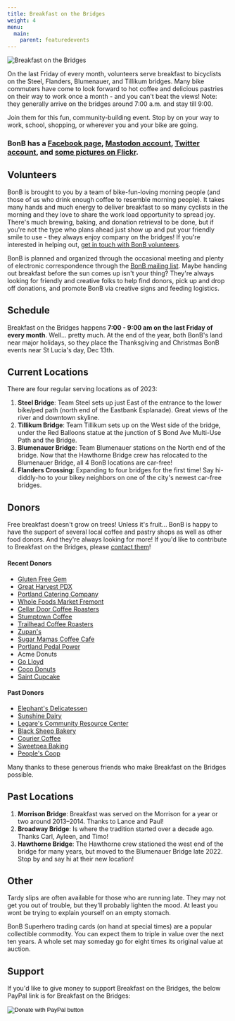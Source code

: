 ```yaml
---
title: Breakfast on the Bridges
weight: 4
menu:
  main:
    parent: featuredevents
---
```

<img src=/images/BonB_header.jpg align=center alt="Breakfast on the Bridges">

On the last Friday of every month, volunteers serve breakfast to bicyclists on the Steel, Flanders, Blumenauer, and Tillikum bridges. Many bike commuters have come to look forward to hot coffee and delicious pastries on their way to work once a month - and you can't beat the views! Note: they generally arrive on the bridges around 7:00 a.m. and stay till 9:00. 

Join them for this fun, community-building event. Stop by on your way to work, school, shopping, or wherever you and your bike are going.

### BonB has a [Facebook page](https://www.facebook.com/bonbpdx/), [Mastodon account](https://social.ridetrans.it/@bonbpdx), [Twitter account](https://twitter.com/bonbpdx), and [some pictures on Flickr](http://flickr.com/photos/tags/bonb/).

## Volunteers

BonB is brought to you by a team of bike-fun-loving morning people (and those of us who drink enough coffee to resemble morning people). It takes many hands and much energy to deliver breakfast to so many cyclists in the morning and they love to share the work load opportunity to spread joy. There's much brewing, baking, and donation retrieval to be done, but if you're not the type who plans ahead just show up and put your friendly smile to use - they always enjoy company on the bridges! If you're interested in helping out, [get in touch with BonB volunteers](mailto:bonb@lists.riseup.net).

BonB is planned and organized through the occasional meeting and plenty of electronic correspondence through the [BonB mailing list](https://lists.riseup.net/www/info/bonb). Maybe handing out breakfast before the sun comes up isn't your thing? They're always looking for friendly and creative folks to help find donors, pick up and drop off donations, and promote BonB via creative signs and feeding logistics.

## Schedule

Breakfast on the Bridges happens **7:00 - 9:00 am on the last Friday of every month**. Well... pretty much. At the end of the year, both BonB's land near major holidays, so they place the Thanksgiving and Christmas BonB events near St Lucia's day, Dec 13th.

## Current Locations

There are four regular serving locations as of 2023:

1. **Steel Bridge**: Team Steel sets up just East of the entrance to the lower bike/ped path (north end of the Eastbank Esplanade). Great views of the river and downtown skyline. 
2. **Tillikum Bridge**:  Team Tillikum sets up on the West side of the bridge, under the Red Balloons statue at the junction of S Bond Ave Multi-Use Path and the Bridge.
3. **Blumenauer Bridge**: Team Blumenauer stations on the North end of the bridge. Now that the Hawthorne Bridge crew has relocated to the Blumenauer Bridge, all 4 BonB locations are car-free!
4. **Flanders Crossing**: Expanding to four bridges for the first time! Say hi-diddly-ho to your bikey neighbors on one of the city's newest car-free bridges. 

## Donors

Free breakfast doesn't grow on trees! Unless it's fruit... BonB is happy to have the support of several local coffee and pastry shops as well as other food donors. And they're always looking for more! If you'd like to contribute to Breakfast on the Bridges, please [contact them](mailto:bonb@lists.riseup.net)!

#### Recent Donors

* [Gluten Free Gem](http://www.glutenfreegem.com/)
* [Great Harvest PDX](http://greatharvestportland.com/)
* [Portland Catering Company](http://portlandcateringcompany.com/)
* [Whole Foods Market Fremont](http://wholefoodsmarket.com/stores/fremont/)
* [Cellar Door Coffee Roasters](http://www.cellardoorcoffee.com/)
* [Stumptown Coffee](http://www.stumptowncoffee.com)
* [Trailhead Coffee Roasters](http://www.trailheadcoffeeroasters.com/)
* [Zupan's](http://zupans.com/) 
* [Sugar Mamas Coffee Cafe](http://www.facebook.com/pages/Sugar-Mamas-Coffee-Cafe/195305340364/)
* [Portland Pedal Power](http://www.portlandpedalpower.com/about)
* Acme Donuts
* [Go Lloyd](https://www.golloyd.org/)
* [Coco Donuts](https://www.cocodonuts.com/)
* [Saint Cupcake](https://www.saintcupcake.com/)

#### Past Donors

* [Elephant's Delicatessen](http://www.elephantsdeli.com/)
* [Sunshine Dairy](http://www.sunshinedairyfoods.com/)
* [Legare's Community Resource Center](http://legares.blogspot.com/)
* [Black Sheep Bakery](http://www.blacksheepbakery.com/)
* [Courier Coffee](http://www.couriercoffeeroasters.com/)
* [Sweetpea Baking](http://www.sweetpeabaking.com/)
* [People's Coop](http://www.peoples.coop/)

Many thanks to these generous friends who make Breakfast on the Bridges possible.

## Past Locations

1. **Morrison Bridge**: Breakfast was served on the Morrison for a year or two around 2013–2014.  Thanks to Lance and Paul!
2. **Broadway Bridge**: Is where the tradition started over a decade ago.  Thanks Carl, Ayleen, and Timo!
3. **Hawthorne Bridge**: The Hawthorne crew stationed the west end of the bridge for many years, but moved to the Blumenauer Bridge late 2022. Stop by and say hi at their new location!

## Other

Tardy slips are often available for those who are running late. They may not get you out of trouble, but they'll probably lighten the mood. At least you wont be trying to explain yourself on an empty stomach. 

BonB Superhero trading cards (on hand at special times) are a popular collectible commodity. You can expect them to triple in value over the next ten years. A whole set may someday go for eight times its original value at auction.

## Support

If you'd like to give money to support Breakfast on the Bridges, the below PayPal link is for Breakfast on the Bridges:

<form action="https://www.paypal.com/donate" method="post" target="_top">
<input type="hidden" name="hosted_button_id" value="NZ9BJRJ43NMTC" />
<input type="image" src="https://www.paypalobjects.com/en_US/i/btn/btn_donateCC_LG.gif" border="0" name="submit" title="PayPal - The safer, easier way to pay online!" alt="Donate with PayPal button" />
<img alt="" border="0" src="https://www.paypal.com/en_US/i/scr/pixel.gif" width="1" height="1" />
</form>

